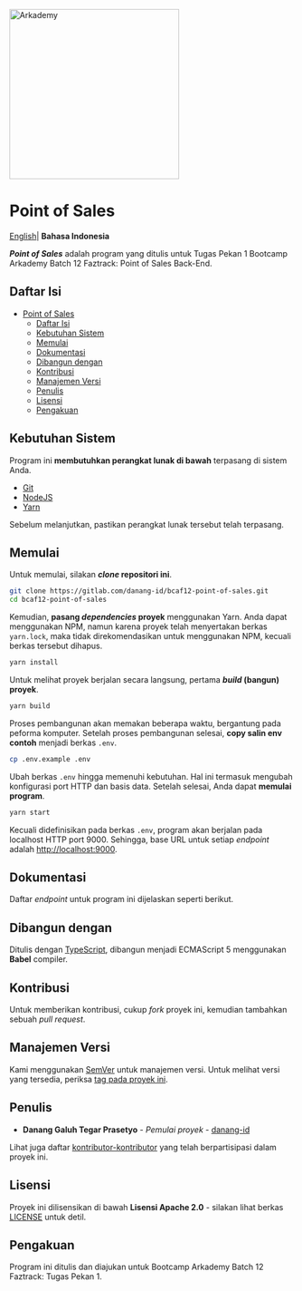 <p style="text-align: center;">

<a href="https://www.arkademy.com/" target="blank"><img src="https://www.arkademy.com/img/logo%20arkademy-01.9c1222ba.png" width="300" alt="Arkademy" /></a>

# Point of Sales

[English](README.md)| **Bahasa Indonesia**

</p>

**_Point of Sales_** adalah program yang ditulis untuk Tugas Pekan 1 Bootcamp Arkademy Batch 12 Faztrack: Point of Sales Back-End.

## Daftar Isi

* [Point of Sales](#point-of-sales)
  * [Daftar Isi](#daftar-isi)
  * [Kebutuhan Sistem](#kebutuhan-sistem)
  * [Memulai](#memulai)
  * [Dokumentasi](#dokumentasi)
  * [Dibangun dengan](#dibangun-dengan)
  * [Kontribusi](#kontribusi)
  * [Manajemen Versi](#manajemen-versi)
  * [Penulis](#penulis)
  * [Lisensi](#lisensi)
  * [Pengakuan](#pengakuan)

## Kebutuhan Sistem

Program ini **membutuhkan perangkat lunak di bawah** terpasang di sistem Anda.

 * [Git](https://git-scm.com)
 * [NodeJS](https://nodejs.org)
 * [Yarn](https://yarnpkg.com)
 
Sebelum melanjutkan, pastikan perangkat lunak tersebut telah terpasang.

## Memulai

Untuk memulai, silakan **_clone_ repositori ini**.

```bash
git clone https://gitlab.com/danang-id/bcaf12-point-of-sales.git
cd bcaf12-point-of-sales
```

Kemudian, **pasang _dependencies_ proyek** menggunakan Yarn. Anda dapat menggunakan NPM, namun karena proyek telah menyertakan berkas `yarn.lock`, maka tidak direkomendasikan untuk menggunakan NPM, kecuali berkas tersebut dihapus.

```bash
yarn install
```

Untuk melihat proyek berjalan secara langsung, pertama **_build_ (bangun) proyek**.

```bash
yarn build
```

Proses pembangunan akan memakan beberapa waktu, bergantung pada peforma komputer. Setelah proses pembangunan selesai, **copy salin env contoh** menjadi berkas `.env`.

```bash
cp .env.example .env
```

Ubah berkas `.env` hingga memenuhi kebutuhan. Hal ini termasuk mengubah konfigurasi port HTTP dan basis data. Setelah selesai, Anda dapat **memulai program**. 

```bash
yarn start
```

Kecuali didefinisikan pada berkas `.env`, program akan berjalan pada localhost HTTP port 9000. Sehingga, base URL untuk setiap _endpoint_ adalah [http://localhost:9000](http://localhost:9000).

## Dokumentasi

Daftar _endpoint_ untuk program ini dijelaskan seperti berikut.


## Dibangun dengan

Ditulis dengan [TypeScript](https://typscriptlang.org/), dibangun menjadi ECMAScript 5 menggunakan **Babel** compiler.

## Kontribusi

Untuk memberikan kontribusi, cukup _fork_ proyek ini, kemudian tambahkan sebuah _pull request_.

## Manajemen Versi

Kami menggunakan [SemVer](http://semver.org/) untuk manajemen versi. Untuk melihat versi yang tersedia, periksa [tag pada proyek ini](https://gitlab.com/danang-id/bcaf12-point-of-sales/tags).

## Penulis

* **Danang Galuh Tegar Prasetyo** - _Pemulai proyek_ - [danang-id](https://gitlab.com/danang-id)

Lihat juga daftar [kontributor-kontributor](https://gitlab.com/danang-id/bcaf12-point-of-sales/-/graphs/master) yang telah berpartisipasi dalam proyek ini.

## Lisensi

Proyek ini dilisensikan di bawah **Lisensi Apache 2.0** - silakan lihat berkas [LICENSE](LICENSE) untuk detil.

## Pengakuan

Program ini ditulis dan diajukan untuk Bootcamp Arkademy Batch 12 Faztrack: Tugas Pekan 1.
